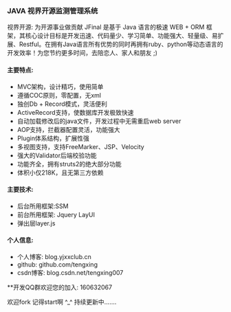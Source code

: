 
### JAVA 视界开源监测管理系统 

视界开源: 为开源事业做贡献
JFinal 是基于 Java 语言的极速 WEB + ORM 框架，其核心设计目标是开发迅速、代码量少、学习简单、功能强大、轻量级、易扩展、Restful。在拥有Java语言所有优势的同时再拥有ruby、python等动态语言的开发效率！为您节约更多时间，去陪恋人、家人和朋友 ;)

#### 主要特点:
- MVC架构，设计精巧，使用简单
- 遵循COC原则，零配置，无xml
- 独创Db + Record模式，灵活便利
- ActiveRecord支持，使数据库开发极致快速
- 自动加载修改后的java文件，开发过程中无需重启web server
- AOP支持，拦截器配置灵活，功能强大
- Plugin体系结构，扩展性强
- 多视图支持，支持FreeMarker、JSP、Velocity
- 强大的Validator后端校验功能
- 功能齐全，拥有struts2的绝大部分功能
- 体积小仅218K，且无第三方依赖

#### 主要技术:
- 后台所用框架:SSM
- 前台所用框架: Jquery LayUI
- 弹出层layer.js

#### 个人信息:
- 个人博客: blog.yjxxclub.cn
- github: github.com/tengxing
- csdn博客: blog.csdn.net/tengxing007

**开发QQ群欢迎您的加入: 160632067

欢迎fork 记得start啊 ^_^
持续更新中.......


